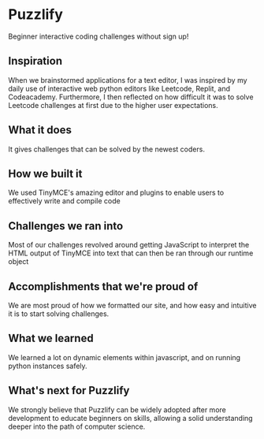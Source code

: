 # Puzzlify
Beginner interactive coding challenges without sign up!

## Inspiration

When we brainstormed applications for a text editor, I was inspired by my daily use of interactive web python editors like Leetcode, Replit, and Codeacademy. Furthermore, I then reflected on how difficult it was to solve Leetcode challenges at first due to the higher user expectations.

## What it does

It gives challenges that can be solved by the newest coders.

## How we built it

We used TinyMCE's amazing editor and plugins to enable users to effectively write and compile code

## Challenges we ran into

Most of our challenges revolved around getting JavaScript to interpret the HTML output of TinyMCE into text that can then be ran through our runtime object

## Accomplishments that we're proud of

We are most proud of how we formatted our site, and how easy and intuitive it is to start solving challenges.

## What we learned

We learned a lot on dynamic elements within javascript, and on running python instances safely.

## What's next for Puzzlify

We strongly believe that Puzzlify can be widely adopted after more development to educate beginners on skills, allowing a solid understanding deeper into the path of computer science.
